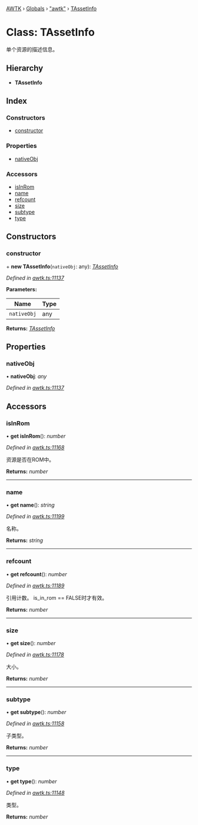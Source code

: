 [AWTK](../README.md) › [Globals](../globals.md) › ["awtk"](../modules/_awtk_.md) › [TAssetInfo](_awtk_.tassetinfo.md)

# Class: TAssetInfo

单个资源的描述信息。

## Hierarchy

* **TAssetInfo**

## Index

### Constructors

* [constructor](_awtk_.tassetinfo.md#constructor)

### Properties

* [nativeObj](_awtk_.tassetinfo.md#nativeobj)

### Accessors

* [isInRom](_awtk_.tassetinfo.md#isinrom)
* [name](_awtk_.tassetinfo.md#name)
* [refcount](_awtk_.tassetinfo.md#refcount)
* [size](_awtk_.tassetinfo.md#size)
* [subtype](_awtk_.tassetinfo.md#subtype)
* [type](_awtk_.tassetinfo.md#type)

## Constructors

###  constructor

\+ **new TAssetInfo**(`nativeObj`: any): *[TAssetInfo](_awtk_.tassetinfo.md)*

*Defined in [awtk.ts:11137](https://github.com/zlgopen/awtk-binding/blob/540939e/tools/code_gen/js/output/awtk.ts#L11137)*

**Parameters:**

Name | Type |
------ | ------ |
`nativeObj` | any |

**Returns:** *[TAssetInfo](_awtk_.tassetinfo.md)*

## Properties

###  nativeObj

• **nativeObj**: *any*

*Defined in [awtk.ts:11137](https://github.com/zlgopen/awtk-binding/blob/540939e/tools/code_gen/js/output/awtk.ts#L11137)*

## Accessors

###  isInRom

• **get isInRom**(): *number*

*Defined in [awtk.ts:11168](https://github.com/zlgopen/awtk-binding/blob/540939e/tools/code_gen/js/output/awtk.ts#L11168)*

资源是否在ROM中。

**Returns:** *number*

___

###  name

• **get name**(): *string*

*Defined in [awtk.ts:11199](https://github.com/zlgopen/awtk-binding/blob/540939e/tools/code_gen/js/output/awtk.ts#L11199)*

名称。

**Returns:** *string*

___

###  refcount

• **get refcount**(): *number*

*Defined in [awtk.ts:11189](https://github.com/zlgopen/awtk-binding/blob/540939e/tools/code_gen/js/output/awtk.ts#L11189)*

引用计数。
is\_in\_rom == FALSE时才有效。

**Returns:** *number*

___

###  size

• **get size**(): *number*

*Defined in [awtk.ts:11178](https://github.com/zlgopen/awtk-binding/blob/540939e/tools/code_gen/js/output/awtk.ts#L11178)*

大小。

**Returns:** *number*

___

###  subtype

• **get subtype**(): *number*

*Defined in [awtk.ts:11158](https://github.com/zlgopen/awtk-binding/blob/540939e/tools/code_gen/js/output/awtk.ts#L11158)*

子类型。

**Returns:** *number*

___

###  type

• **get type**(): *number*

*Defined in [awtk.ts:11148](https://github.com/zlgopen/awtk-binding/blob/540939e/tools/code_gen/js/output/awtk.ts#L11148)*

类型。

**Returns:** *number*

